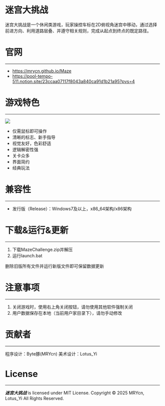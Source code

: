 # 迷宫大挑战

迷宫大挑战是一个休闲类游戏，玩家操控车标在2D俯视角迷宫中移动，通过选择前进方向、利用道路层叠、并遵守相关规则，完成从起点到终点的既定路径。

# 官网

---

- https://mrycn.github.io/Maze
- https://pool-tempo-511.notion.site/23ccaa07117f8043a840ca91d1b21a95?pvs=4

# 游戏特色

---

![](https://ghp.ml1.one/https://raw.githubusercontent.com/MRYcn/Maze/refs/heads/main/docs/pic/Collage_20250730_085835.jpg)

- 仅需鼠标即可操作
- 清晰的标志、新手指导
- 视觉友好，色彩舒适
- 逻辑解密性强
- 关卡众多
- 界面简约
- 经典玩法

# 兼容性

---

- 发行版（Release）：Windows7及以上，x86_64架构/x86架构

# 下载&运行&更新

---

1. 下载MazeChallenge.zip并解压
2. 运行launch.bat

删除旧版所有文件并运行新版文件即可保留数据更新

# 注意事项

---

1. 关闭游戏时，使用右上角关闭按钮，请勿使用其他软件强制关闭
2. 用户数据保存在本地（当前用户家目录下），请勿手动修改

# 贡献者

---

程序设计：Byte豚(MRYcn)
美术设计：Lotus_Yi

# License

---

***迷宫大挑战*** is licensed under MIT License.
Copyright © 2025 MRYcn, Lotus_Yi All Rights Reserved.